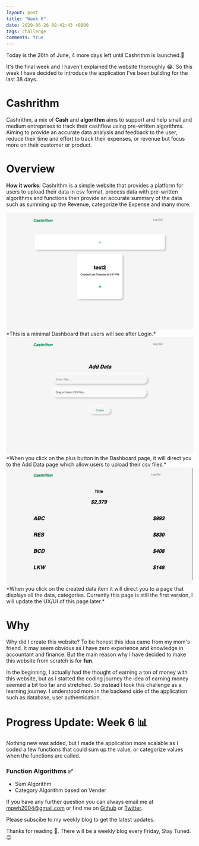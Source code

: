 ```yaml
---
layout: post
title: "Week 6"
date: 2020-06-26 08:42:43 +0800
tags: challenge
comments: true
---
```


Today is the 26th of June, 4 more days left until Cashrithm is launched.😬

It's the final week and I haven't explained the website thoroughly 😂. So this week I have decided to introduce the application I've been building for the last 38 days.

# Cashrithm

Cashrithm, a mix of **Cash** and **algorithm** aims to support and help small and medium entreprises to track their cashflow using pre-written algorithms. Aiming to provide an accurate data analysis and feedback to the user, reduce their time and effort to track their expenses, or revenue but focus more on their customer or product.

# Overview

**How it works:** Cashrithm is a simple website that provides a platform for users to upload their data in csv format, process data with pre-written algorithms and functions then provide an accurate summary of the data such as summing up the Revenue, categorize the Expense and many more.

<img src="/img/42days/home.png" alt="home" width='700'>
*This is a minimal Dashboard that users will see after Login.*

<img src="/img/42days/add.png" alt="add" width='700'>
*When you click on the plus button in the Dashboard page, it will direct you to the Add Data page which allow users to upload their csv files.*

<img src="/img/42days/sheet.png" alt="sheet" width='700'>
*When you click on the created data item it will direct you to a page that displays all the data, categories. Currently this page is still the first version, I will update the UX/UI of this page later.*

# Why

Why did I create this website? To be honest this idea came from my mom's friend. It may seem obvious as I have zero experience and knowledge in accountant and finance. But the main reason why I have decided to make this website from scratch is for **fun**.

In the beginning, I actually had the thought of earning a ton of money with this website, but as I started the coding journey the idea of earning money seemed a bit too far and stretched. So instead I took this challenge as a learning journey. I understood more in the backend side of the application such as database, user authentication.

# Progress Update: Week 6 📊

Nothing new was added, but I made the application more scalable as I coded a few functions that could sum up the value, or categorize values when the functions are called.

### Function Algorithms ✅

- Sum Algorithm
- Category Algorithm based on Vender

If you have any further question you can always email me at <mpwh2004@gmail.com> or find me on [Github](https://github.com/melaniehsieh) or [Twitter](https://twitter.com/melaniehsieh).

Please subscibe to my weekly blog to get the latest updates.

Thanks for reading 👀. There will be a weekly blog every Friday, Stay Tuned.😉
